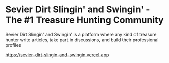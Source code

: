 # Sevier Dirt Slingin' and Swingin' - The #1 Treasure Hunting Community

Sevier Dirt Slingin' and Swingin' is a platform where any kind of treasure hunter write articles, take part in discussions, and build their professional profiles

https://sevier-dirt-slingin-and-swingin.vercel.app
